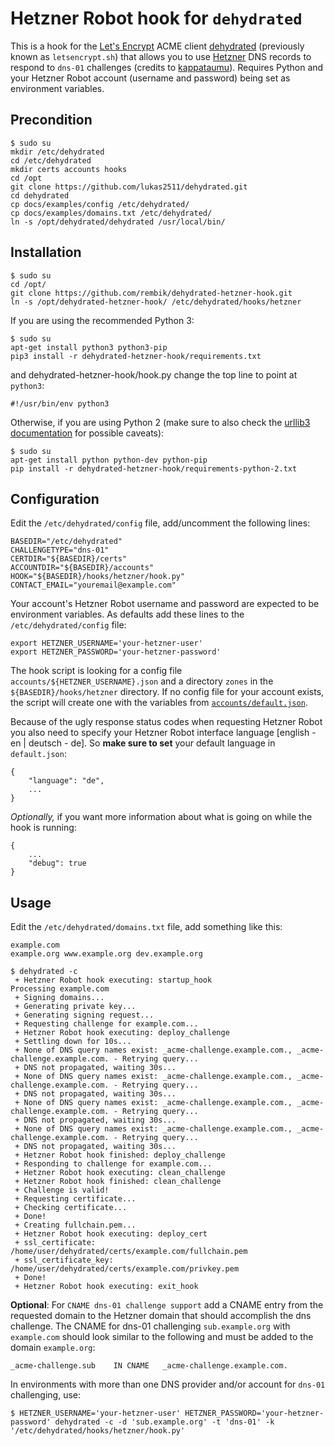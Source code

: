 # Hetzner Robot hook for `dehydrated`

This is a hook for the [Let's Encrypt](https://letsencrypt.org/) ACME client [dehydrated](https://github.com/lukas2511/dehydrated) (previously known as `letsencrypt.sh`) that allows you to use [Hetzner](https://www.hetzner.de/us/hosting/domain/registrationrobot) DNS records to respond to `dns-01` challenges (credits to [kappataumu](https://github.com/kappataumu/letsencrypt-cloudflare-hook)). Requires Python and your Hetzner Robot account (username and password) being set as environment variables.

## Precondition
```
$ sudo su
mkdir /etc/dehydrated
cd /etc/dehydrated
mkdir certs accounts hooks
cd /opt
git clone https://github.com/lukas2511/dehydrated.git
cd dehydrated
cp docs/examples/config /etc/dehydrated/
cp docs/examples/domains.txt /etc/dehydrated/
ln -s /opt/dehydrated/dehydrated /usr/local/bin/
```

## Installation

```
$ sudo su
cd /opt/
git clone https://github.com/rembik/dehydrated-hetzner-hook.git
ln -s /opt/dehydrated-hetzner-hook/ /etc/dehydrated/hooks/hetzner
```
If you are using the recommended Python 3:
```
$ sudo su
apt-get install python3 python3-pip
pip3 install -r dehydrated-hetzner-hook/requirements.txt
```
and dehydrated-hetzner-hook/hook.py change the top line to point at `python3`:
```
#!/usr/bin/env python3
```
Otherwise, if you are using Python 2 (make sure to also check the [urllib3 documentation](http://urllib3.readthedocs.org/en/latest/security.html#installing-urllib3-with-sni-support-and-certificates) for possible caveats):
```
$ sudo su
apt-get install python python-dev python-pip
pip install -r dehydrated-hetzner-hook/requirements-python-2.txt
```

## Configuration
Edit the `/etc/dehydrated/config` file, add/uncomment the following lines:
```
BASEDIR="/etc/dehydrated"
CHALLENGETYPE="dns-01"
CERTDIR="${BASEDIR}/certs"
ACCOUNTDIR="${BASEDIR}/accounts"
HOOK="${BASEDIR}/hooks/hetzner/hook.py"
CONTACT_EMAIL="youremail@example.com"
```
Your account's Hetzner Robot username and password are expected to be environment variables. As defaults add these lines to the `/etc/dehydrated/config` file:
```
export HETZNER_USERNAME='your-hetzner-user'
export HETZNER_PASSWORD='your-hetzner-password'
```
The hook script is looking for a config file `accounts/${HETZNER_USERNAME}.json` and a directory `zones` in the `${BASEDIR}/hooks/hetzner` directory. If no config file for your account exists, the script will create one with the variables from [`accounts/default.json`](https://github.com/rembik/dehydrated-hetzner-hook/blob/master/accounts/default.json).

Because of the ugly response status codes when requesting Hetzner Robot you also need to specify your Hetzner Robot interface language [english - en | deutsch - de]. So **make sure to set** your default language in `default.json`:
```
{
    "language": "de",
    ...
}
```

*Optionally,* if you want more information about what is going on while the hook is running:
```
{
    ...
    "debug": true
}
```

## Usage
Edit the `/etc/dehydrated/domains.txt` file, add something like this:
```
example.com
example.org www.example.org dev.example.org
```

```
$ dehydrated -c
 + Hetzner Robot hook executing: startup_hook
Processing example.com
 + Signing domains...
 + Generating private key...
 + Generating signing request...
 + Requesting challenge for example.com...
 + Hetzner Robot hook executing: deploy_challenge
 + Settling down for 10s...
 + None of DNS query names exist: _acme-challenge.example.com., _acme-challenge.example.com. - Retrying query...
 + DNS not propagated, waiting 30s...
 + None of DNS query names exist: _acme-challenge.example.com., _acme-challenge.example.com. - Retrying query...
 + DNS not propagated, waiting 30s...
 + None of DNS query names exist: _acme-challenge.example.com., _acme-challenge.example.com. - Retrying query...
 + DNS not propagated, waiting 30s...
 + None of DNS query names exist: _acme-challenge.example.com., _acme-challenge.example.com. - Retrying query...
 + DNS not propagated, waiting 30s...
 + Hetzner Robot hook finished: deploy_challenge
 + Responding to challenge for example.com...
 + Hetzner Robot hook executing: clean_challenge
 + Hetzner Robot hook finished: clean_challenge
 + Challenge is valid!
 + Requesting certificate...
 + Checking certificate...
 + Done!
 + Creating fullchain.pem...
 + Hetzner Robot hook executing: deploy_cert
 + ssl_certificate: /home/user/dehydrated/certs/example.com/fullchain.pem
 + ssl_certificate_key: /home/user/dehydrated/certs/example.com/privkey.pem
 + Done!
 + Hetzner Robot hook executing: exit_hook
```

**Optional**: For `CNAME dns-01 challenge support` add a CNAME entry from the requested domain to the Hetzner domain that should accomplish the dns challenge.
The CNAME for dns-01 challenging `sub.example.org` with `example.com` should look similar to the following and must be added to the domain `example.org`: 
```
_acme-challenge.sub    IN CNAME   _acme-challenge.example.com.
```

In environments with more than one DNS provider and/or account for `dns-01` challenging, use: 
```shell
$ HETZNER_USERNAME='your-hetzner-user' HETZNER_PASSWORD='your-hetzner-password' dehydrated -c -d 'sub.example.org' -t 'dns-01' -k '/etc/dehydrated/hooks/hetzner/hook.py'
```
